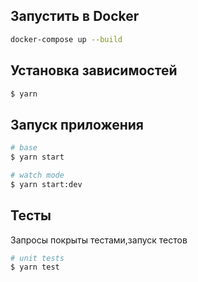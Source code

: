 ## Запустить в Docker

```bash
docker-compose up --build
```

## Установка зависимостей

```bash
$ yarn
```

## Запуск приложения

```bash
# base
$ yarn start

# watch mode
$ yarn start:dev
```

## Тесты

Запросы покрыты тестами,запуск тестов

```bash
# unit tests
$ yarn test
```
